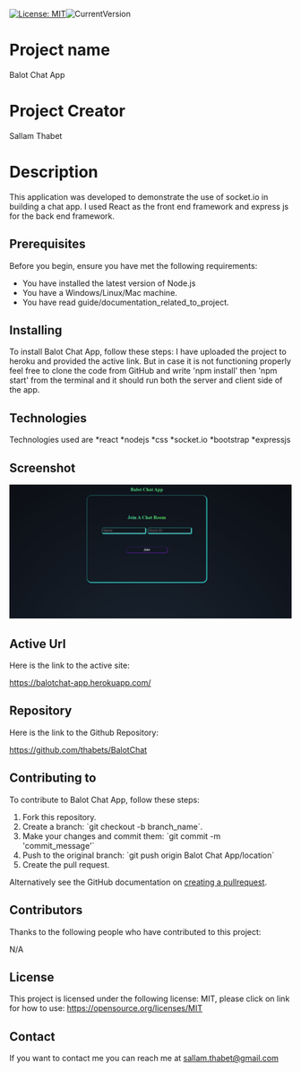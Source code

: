 [![License: MIT](https://img.shields.io/badge/License-MIT-yellow.svg)](https://opensource.org/licenses/MIT)![CurrentVersion](https://img.shields.io/badge/version-1.0.0-green.svg)

# Project name 
Balot Chat App

# Project Creator
Sallam Thabet

# Description
This application was developed to demonstrate the use of socket.io in building a chat app. I used React as the front end framework and express js for the back end framework.

## Prerequisites
Before you begin, ensure you have met the following requirements:
* You have installed the latest version of Node.js
* You have a Windows/Linux/Mac machine.
* You have read guide/documentation_related_to_project.

## Installing

To install Balot Chat App, follow these steps:
I have uploaded the project to heroku and provided the active link. But in case it is not functioning properly feel free to clone the code from GitHub and write 'npm install' then 'npm start' from the terminal and it should run both the server and client side of the app. 

## Technologies 

Technologies used are *react *nodejs *css *socket.io *bootstrap *expressjs 

## Screenshot

![Screenshot](images/chatintro.jpg)

## Active Url

Here is the link to the active site: 

https://balotchat-app.herokuapp.com/

## Repository

Here is the link to the Github Repository: 

https://github.com/thabets/BalotChat

## Contributing to

To contribute to Balot Chat App, follow these steps:
1. Fork this repository.
2. Create a branch: \`git checkout -b branch_name\`.
3. Make your changes and commit them: \`git commit -m 'commit_message'\`
4. Push to the original branch: \`git push origin Balot Chat App/location\`
5. Create the pull request.

Alternatively see the GitHub documentation on [creating a pullrequest](https://help.github.com/en/github/collaborating-with-issues-and-pull-requests/creating-a-pull-request).

## Contributors

Thanks to the following people who have contributed to this project:

N/A

## License

This project is licensed under the following license: MIT, please click on link for how to use: https://opensource.org/licenses/MIT

## Contact

If you want to contact me you can reach me at sallam.thabet@gmail.com
